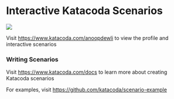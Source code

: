 # Interactive Katacoda Scenarios

[![](http://shields.katacoda.com/katacoda/anoopdewli/count.svg)](https://www.katacoda.com/anoopdewli "Get your profile on Katacoda.com")

Visit https://www.katacoda.com/anoopdewli to view the profile and interactive scenarios

### Writing Scenarios
Visit https://www.katacoda.com/docs to learn more about creating Katacoda scenarios

For examples, visit https://github.com/katacoda/scenario-example
